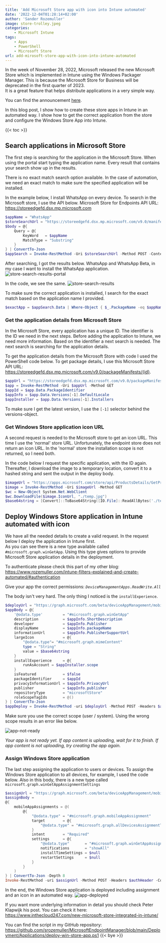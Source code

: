 ```yaml
---
title: 'Add Microsoft Store app with icon into Intune automated'
date: '2022-12-04T01:28:14+02:00'
author: 'Sander Rozemuller'
image: store-trolley.jpeg
categories:
    - Microsoft Intune
tags:
    - Apps
    - PowerShell
    - Microsoft Store
url: add-mirosoft-store-app-with-icon-into-intune-automated
---
```


In the week of November 28, 2022, Microsoft released the new Microsoft Store which is implemented in Intune using the Windows Packager Manager. This is because the Microsoft Store for Business will be deprecated in the first quarter of 2023.  
It is a great feature that helps distribute applications in a very simple way. 

You can find the announcement [here](https://techcommunity.microsoft.com/t5/microsoft-mechanics-blog/updates-to-windows-app-management-in-intune-with-winget/ba-p/3685406).

In this blog post, I show how to create these store apps in Intune in an automated way. I show how to get the correct application from the store and configure the Windows Store App into Intune. 

{{< toc >}}

## Search applications in Microsoft Store
The first step is searching for the application in the Microsoft Store.  When using the portal start typing the application name. Every result that contains your search show up in the results. 

There is no exact match search option available. In the case of automation, we need an exact match to make sure the specified application will be installed. 

In the example below, I install WhatsApp on every device. To search in the Microsoft store, I use the API below. 
Microsoft Store for Endpoints API URL: https://storeedgefd.dsx.mp.microsoft.com

```powershell
$appName = "WhatsApp"
$storeSearchUrl = "https://storeedgefd.dsx.mp.microsoft.com/v9.0/manifestSearch"
$body = @{
    Query = @{
        KeyWord   = $appName
        MatchType = "Substring"
    }
} | ConvertTo-Json
$appSearch = Invoke-RestMethod -Uri $storeSearchUrl -Method POST -ContentType 'application/json' -body $body
```

After searching, I got the results below. WhatsApp and WhatsApp Beta, in my case I want to install the WhatsApp application.
![store-search-results-portal](store-search-results-portal.png)

In the code, we see the same. 
![store-search-results](store-search-results.png)

To make sure the correct application is installed, I search for the exact match based on the application name I provided. 

```powershell
$exactApp = $appSearch.Data | Where-Object { $_.PackageName -eq $appName }
```
### Get the application details from Microsoft Store
In the Microsoft Store, every application has a unique ID. The identifier is the ID we need in the next steps. 
Before adding the application to Intune, we need more information. Based on the identifier a next search is needed. The next search is searching for the application details. 

To get the application details from the Microsoft Store with code I used the PowerShell code below. To get package details, I use this Microsoft Store API URL: https://storeedgefd.dsx.mp.microsoft.com/v9.0/packageManifests/{id}.  

```powershell
$appUrl = "https://storeedgefd.dsx.mp.microsoft.com/v9.0/packageManifests/{0}" -f $exactApp.PackageIdentifier
$app = Invoke-RestMethod -Uri $appUrl -Method GET 
$appId = $app.Data.PackageIdentifier
$appInfo = $app.Data.Versions[-1].DefaultLocale
$appInstaller = $app.Data.Versions[-1].Installers
```
To make sure I get the latest version, I use the ```[-1]``` selector behind the versions-object.

### Get Windows Store application icon URL
A second request is needed to the Microsoft store to get an icon URL. This time I use the 'normal' store URL. Unfortunately, the endpoint store does not return an icon URL. In the 'normal' store the installation scope is not returned, so I need both. 


In the code below I request the specific application, with the ID again. Thereafter, I download the image to a temporary location, convert it to a hashed string and sent the output in the deploy body. 
```powershell
$imageUrl = "https://apps.microsoft.com/store/api/ProductsDetails/GetProductDetailsById/{0}?hl=en-US&gl=US" -f $exactApp.PackageIdentifier
$image = Invoke-RestMethod -Uri $imageUrl -Method GET 
$wc = New-Object System.Net.WebClient
$wc.DownloadFile($image.IconUrl, "./temp.jpg")
$base64string = [Convert]::ToBase64String([IO.File]::ReadAllBytes('./temp.jpg'))
```

## Deploy Windows Store application in Intune automated with icon
We have all the needed details to create a valid request. In the request below I deploy the application in Intune first.  
As you can see there is a new type available called ```#microsoft.graph.winGetApp```. Using this type gives options to provide Microsoft Store application details in the deployment. 

To authenticate please check this part of my other blog: https://www.rozemuller.com/intune-filters-explained-and-create-automated/#authentication

Give your app the correct permissions: *```DeviceManagementApps.ReadWrite.All```*

The body isn't very hard. The only thing I noticed is the ```installExperience```. 

```powershell
$deployUrl = "https://graph.microsoft.com/beta/deviceAppManagement/mobileApps"
$appBody = @{
    '@odata.type'         = "#microsoft.graph.winGetApp"
    description           = $appInfo.ShortDescription
    developer             = $appInfo.Publisher
    displayName           = $appInfo.packageName
    informationUrl        = $appInfo.PublisherSupportUrl
    largeIcon             = @{
        "@odata.type"= "#microsoft.graph.mimeContent"
        type = "String"
        value = $base64string 
    }
    installExperience     = @{
        runAsAccount = $appInstaller.scope
    }
    isFeatured            = $false
    packageIdentifier     = $appId
    privacyInformationUrl = $appInfo.PrivacyUrl
    publisher             = $appInfo.publisher
    repositoryType        = "microsoftStore"
    roleScopeTagIds       = @()
} | ConvertTo-Json 
$appDeploy = Invoke-RestMethod -uri $deployUrl -Method POST -Headers $authHeader -Body $appBody
```

Make sure you use the correct scope (user / system). Using the wrong scope results in an error like below.

![app-not-ready](app-not-ready.png)

*Your app is not ready yet. If app content is uploading, wait for it to finish. If app content is not uploading, try creating the app again.*

### Assign Windows Store application
The last step assigning the application to users or devices. To assign the Windows Store application to all devices, for example, I used the code below.
Also in this body, there is a new type called ```microsoft.graph.winGetAppAssignmentSettings```
```powershell
$assignUrl = "https://graph.microsoft.com/beta/deviceAppManagement/mobileApps/{0}/assign" -f $appDeploy.Id
$assignBody = 
@{
    mobileAppAssignments = @(
        @{
            "@odata.type" = "#microsoft.graph.mobileAppAssignment"
            target        = @{
                "@odata.type" = "#microsoft.graph.allDevicesAssignmentTarget"
            }
            intent        = "Required"
            settings      = @{
                "@odata.type"       = "#microsoft.graph.winGetAppAssignmentSettings"
                notifications       = "showAll"
                installTimeSettings = $null
                restartSettings     = $null
            }
        }
    )
} | ConvertTo-Json -Depth 8
Invoke-RestMethod -uri $assignUrl -Method POST -Headers $authHeader -ContentType 'application/json' -body $assignBody
```

In the end, the Windows Store application is deployed including assignment and an icon in an automated way. 
![app-deployed](app-deployed.png)

If you want more underlying information in detail you should check Peter Klapwijk his post. You can check it here: https://www.inthecloud247.com/new-microsoft-store-integrated-in-intune/

You can find the script in my GitHub repository: https://github.com/srozemuller/MicrosoftEndpointManager/blob/main/Deployment/Applications/deploy-win-store-app.ps1
{{< bye >}}